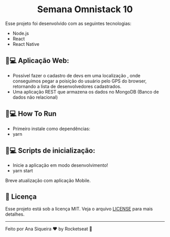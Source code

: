 
<h1 align="center">Semana Omnistack 10</h1>


                                                      
Esse projeto foi desenvolvido com as seguintes tecnologias:

- Node.js
- React
- React Native

## 🚀💻 Aplicação Web:

- Possível fazer o cadastro de devs em uma localização , onde conseguimos pegar a poisição do usuário pelo GPS do browser, retornando a lista de desenvolvedores cadastrados. 
- Uma aplicação REST que armazena os dados no MongoDB (Banco de dados não relacional)

## 🚀💻 How To Run

- Primeiro instale como dependências:
- yarn

## 🚀💻 Scripts de inicialização:

- Inicie a aplicação em modo desenvolvimento!
- yarn start

Breve atualização com aplicação Mobile. 


## :memo: Licença

Esse projeto está sob a licença MIT. Veja o arquivo [LICENSE](LICENSE.md) para mais detalhes.

---

Feito por  Ana Siqueira ♥ by Rocketseat 👋
